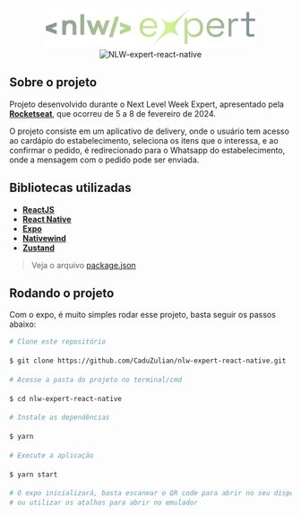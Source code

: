 <div align="center">
<img src=".\src\assets\logo.png" alt="logo"/><br />
</div>

<div align="center">
<img src=".github\project-image.png" alt="NLW-expert-react-native"/><br />
</div>

## Sobre o projeto

Projeto desenvolvido durante o Next Level Week Expert, apresentado pela **[Rocketseat](https://www.rocketseat.com.br/)**, que ocorreu de 5 a 8 de fevereiro de 2024.

O projeto consiste em um aplicativo de delivery, onde o usuário tem acesso ao cardápio do estabelecimento, seleciona os itens que o interessa, e ao confirmar o pedido, é redirecionado para o Whatsapp do estabelecimento, onde a mensagem com o pedido pode ser enviada.

## Bibliotecas utilizadas

- **[ReactJS](https://reactjs.org/)**
- **[React Native](https://reactnative.dev/)**
- **[Expo](https://expo.dev/)**
- **[Nativewind](https://www.nativewind.dev/)**
- **[Zustand](https://zustand-demo.pmnd.rs/)**

> Veja o arquivo [package.json](https://github.com/CaduZulian/nlw-expert-react-native/blob/main/package.json)

## Rodando o projeto

Com o expo, é muito simples rodar esse projeto, basta seguir os passos abaixo:

```bash
# Clone este repositório

$ git clone https://github.com/CaduZulian/nlw-expert-react-native.git

# Acesse a pasta do projeto no terminal/cmd

$ cd nlw-expert-react-native

# Instale as dependências

$ yarn

# Execute a aplicação

$ yarn start

# O expo inicializará, basta escanear o QR code para abrir no seu dispositivo móvel
# ou utilizar os atalhos para abrir no emulador

```
